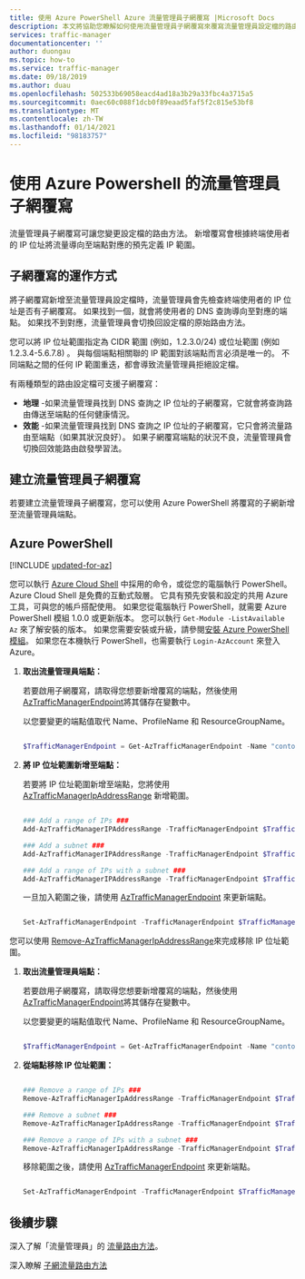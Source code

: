 ```yaml
---
title: 使用 Azure PowerShell Azure 流量管理員子網覆寫 |Microsoft Docs
description: 本文將協助您瞭解如何使用流量管理員子網覆寫來覆寫流量管理員設定檔的路由方法，以使用 Azure PowerShell，透過預先定義的 IP 範圍，將流量導向端點。
services: traffic-manager
documentationcenter: ''
author: duongau
ms.topic: how-to
ms.service: traffic-manager
ms.date: 09/18/2019
ms.author: duau
ms.openlocfilehash: 502533b69058eacd4ad18a3b29a33fbc4a3715a5
ms.sourcegitcommit: 0aec60c088f1dcb0f89eaad5faf5f2c815e53bf8
ms.translationtype: MT
ms.contentlocale: zh-TW
ms.lasthandoff: 01/14/2021
ms.locfileid: "98183757"
---
```

# <a name="traffic-manager-subnet-override-using-azure-powershell"></a>使用 Azure Powershell 的流量管理員子網覆寫

流量管理員子網覆寫可讓您變更設定檔的路由方法。  新增覆寫會根據終端使用者的 IP 位址將流量導向至端點對應的預先定義 IP 範圍。 

## <a name="how-subnet-override-works"></a>子網覆寫的運作方式

將子網覆寫新增至流量管理員設定檔時，流量管理員會先檢查終端使用者的 IP 位址是否有子網覆寫。 如果找到一個，就會將使用者的 DNS 查詢導向至對應的端點。  如果找不到對應，流量管理員會切換回設定檔的原始路由方法。 

您可以將 IP 位址範圍指定為 CIDR 範圍 (例如，1.2.3.0/24) 或位址範圍 (例如 1.2.3.4-5.6.7.8) 。 與每個端點相關聯的 IP 範圍對該端點而言必須是唯一的。 不同端點之間的任何 IP 範圍重迭，都會導致流量管理員拒絕設定檔。

有兩種類型的路由設定檔可支援子網覆寫：

* **地理** -如果流量管理員找到 DNS 查詢之 IP 位址的子網覆寫，它就會將查詢路由傳送至端點的任何健康情況。
* **效能** -如果流量管理員找到 DNS 查詢之 IP 位址的子網覆寫，它只會將流量路由至端點（如果其狀況良好）。  如果子網覆寫端點的狀況不良，流量管理員會切換回效能路由啟發學習法。

## <a name="create-a-traffic-manager-subnet-override"></a>建立流量管理員子網覆寫

若要建立流量管理員子網覆寫，您可以使用 Azure PowerShell 將覆寫的子網新增至流量管理員端點。

## <a name="azure-powershell"></a>Azure PowerShell

[!INCLUDE [updated-for-az](../../includes/updated-for-az.md)]

您可以執行 [Azure Cloud Shell](https://shell.azure.com/powershell) 中採用的命令，或從您的電腦執行 PowerShell。 Azure Cloud Shell 是免費的互動式殼層。 它具有預先安裝和設定的共用 Azure 工具，可與您的帳戶搭配使用。 如果您從電腦執行 PowerShell，就需要 Azure PowerShell 模組 1.0.0 或更新版本。 您可以執行 `Get-Module -ListAvailable Az` 來了解安裝的版本。 如果您需要安裝或升級，請參閱[安裝 Azure PowerShell 模組](/powershell/azure/install-az-ps)。 如果您在本機執行 PowerShell，也需要執行 `Login-AzAccount` 來登入 Azure。


1. **取出流量管理員端點：**

    若要啟用子網覆寫，請取得您想要新增覆寫的端點，然後使用 [AzTrafficManagerEndpoint](/powershell/module/az.trafficmanager/get-aztrafficmanagerendpoint?view=azps-2.5.0)將其儲存在變數中。

    以您要變更的端點值取代 Name、ProfileName 和 ResourceGroupName。

    ```powershell

    $TrafficManagerEndpoint = Get-AzTrafficManagerEndpoint -Name "contoso" -ProfileName "ContosoProfile" -ResourceGroupName "ResourceGroup" -Type AzureEndpoints

    ```
2. **將 IP 位址範圍新增至端點：**
    
    若要將 IP 位址範圍新增至端點，您將使用 [AzTrafficManagerIpAddressRange](/powershell/module/az.trafficmanager/add-aztrafficmanageripaddressrange?view=azps-2.5.0&viewFallbackFrom=azps-2.4.0) 新增範圍。

    ```powershell

    ### Add a range of IPs ###
    Add-AzTrafficManagerIPAddressRange -TrafficManagerEndpoint $TrafficManagerEndpoint -First "1.2.3.4" -Last "5.6.7.8"

    ### Add a subnet ###
    Add-AzTrafficManagerIPAddressRange -TrafficManagerEndpoint $TrafficManagerEndpoint -First "9.10.11.0" -Scope 24

    ### Add a range of IPs with a subnet ###
    Add-AzTrafficManagerIPAddressRange -TrafficManagerEndpoint $TrafficManagerEndpoint -First "12.13.14.0" -Last "12.13.14.31" -Scope 27
 
    ```
    一旦加入範圍之後，請使用 [AzTrafficManagerEndpoint](/powershell/module/az.trafficmanager/set-aztrafficmanagerendpoint?view=azps-2.5.0) 來更新端點。

    ```powershell

    Set-AzTrafficManagerEndpoint -TrafficManagerEndpoint $TrafficManagerEndpoint

    ```
您可以使用 [Remove-AzTrafficManagerIpAddressRange](/powershell/module/az.trafficmanager/remove-aztrafficmanageripaddressrange?view=azps-2.5.0)來完成移除 IP 位址範圍。

1.  **取出流量管理員端點：**

    若要啟用子網覆寫，請取得您想要新增覆寫的端點，然後使用 [AzTrafficManagerEndpoint](/powershell/module/az.trafficmanager/get-aztrafficmanagerendpoint?view=azps-2.5.0)將其儲存在變數中。

    以您要變更的端點值取代 Name、ProfileName 和 ResourceGroupName。

    ```powershell

    $TrafficManagerEndpoint = Get-AzTrafficManagerEndpoint -Name "contoso" -ProfileName "ContosoProfile" -ResourceGroupName "ResourceGroup" -Type AzureEndpoints

    ```
2. **從端點移除 IP 位址範圍：**

    ```powershell
    
    ### Remove a range of IPs ###
    Remove-AzTrafficManagerIpAddressRange -TrafficManagerEndpoint $TrafficManagerEndpoint -First "1.2.3.4" -Last "5.6.7.8"

    ### Remove a subnet ###
    Remove-AzTrafficManagerIpAddressRange -TrafficManagerEndpoint $TrafficManagerEndpoint -First "9.10.11.0" -Scope 24

    ### Remove a range of IPs with a subnet ###
    Remove-AzTrafficManagerIpAddressRange -TrafficManagerEndpoint $TrafficManagerEndpoint -First "12.13.14.0" -Last "12.13.14.31" -Scope 27

    ```
     移除範圍之後，請使用 [AzTrafficManagerEndpoint](/powershell/module/az.trafficmanager/set-aztrafficmanagerendpoint?view=azps-2.5.0) 來更新端點。

    ```powershell

    Set-AzTrafficManagerEndpoint -TrafficManagerEndpoint $TrafficManagerEndpoint

    ```

## <a name="next-steps"></a>後續步驟
深入了解「流量管理員」的 [流量路由方法](traffic-manager-routing-methods.md)。

深入瞭解 [子網流量路由方法](./traffic-manager-routing-methods.md#subnet-traffic-routing-method)
